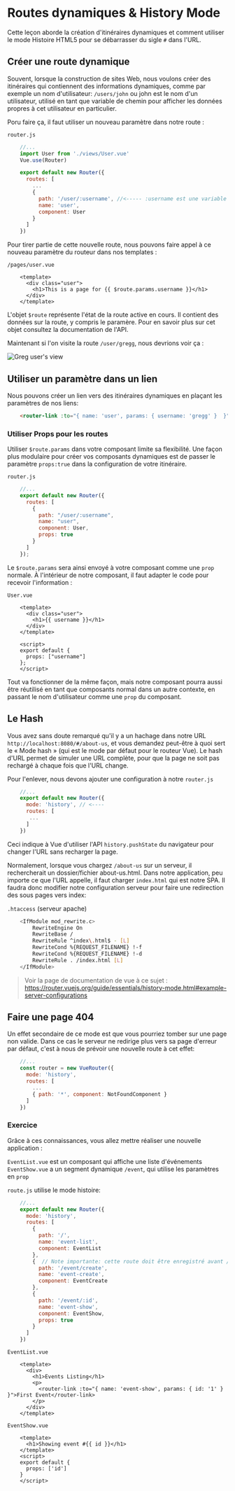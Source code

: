 # Routes dynamiques & History Mode

Cette leçon aborde la création d'itinéraires dynamiques et comment utiliser le mode Histoire HTML5 pour se débarrasser du sigle `#` dans l'URL. 

## Créer une route dynamique

Souvent, lorsque la construction de sites Web, nous voulons créer des itinéraires qui contiennent des informations dynamiques, comme par exemple un nom d'utilisateur:  `/users/john` ou john est le nom d'un utilisateur, utilisé en tant que variable de chemin pour afficher les données propres à cet utilisateur en particulier.

Poru faire ça, il faut utiliser un nouveau paramètre dans notre route :

`router.js`

```js
    //...
    import User from './views/User.vue'
    Vue.use(Router)

    export default new Router({
      routes: [
        ...
        {
          path: '/user/:username', //<----- :username est une variable ici
          name: 'user',
          component: User
        }
      ]
    })
```

Pour tirer partie de cette nouvelle route, nous pouvons faire appel à ce nouveau paramètre du routeur dans nos templates :

`/pages/user.vue`

```vue
    <template>
      <div class="user">
        <h1>This is a page for {{ $route.params.username }}</h1>
      </div>
    </template>
```

L'objet `$route` représente l'état de la route active en cours. Il contient des données sur la route, y compris le paramère. Pour en savoir plus sur cet objet consultez la documentation de l'API.

Maintenant si l'on visite la route `/user/gregg`, nous devrions voir ça :

![Greg user's view](./links/user-view.jpg)

## Utiliser un paramètre dans un lien

Nous pouvons créer un lien vers des itinéraires dynamiques en plaçant les paramètres de nos liens:

```html
    <router-link :to="{ name: 'user', params: { username: 'gregg' }  }">Gregg</router-link>
```

### Utiliser Props pour les routes

Utiliser `$route.params` dans votre composant limite sa flexibilité. Une façon plus modulaire pour créer vos composants dynamiques est de passer le paramètre `props:true` dans la configuration de votre itinéraire.

`router.js`

```js
    //...
    export default new Router({
      routes: [
        {
          path: "/user/:username",
          name: "user",
          component: User,
          props: true
        }
      ]
    });
```

Le `$route.params` sera ainsi envoyé à votre composant comme une `prop` normale.
À l'intérieur de notre composant, il faut adapter le code pour recevoir l'information :

`User.vue`

```vue
    <template>
      <div class="user">
        <h1>{{ username }}</h1>
      </div>
    </template>

    <script>
    export default {
      props: ["username"]
    };
    </script>
```

Tout va fonctionner de la même façon, mais notre composant pourra aussi être réutilisé en tant que composants normal dans un autre contexte, en passant le nom d'utilisateur comme une `prop` du composant.

## Le Hash

Vous avez sans doute remarqué qu'il y a un hachage dans notre URL `http://localhost:8080/#/about-us`, et vous demandez peut-être à quoi sert le « Mode hash » (qui est le mode par défaut pour le routeur Vue).
Le hash d'URL permet de simuler une URL complète, pour que la page ne soit pas rechargé à chaque fois que l'URL change.

Pour l'enlever, nous devons ajouter une configuration à notre `router.js`

```js
    //...
    export default new Router({
      mode: 'history', // <----
      routes: [
       ...
      ]
    })
```

Ceci indique à Vue d'utiliser l'API `history.pushState` du navigateur pour changer l'URL sans recharger la page.

Normalement, lorsque vous chargez `/about-us` sur un serveur, il rechercherait un dossier/fichier about-us.html.
Dans notre application, peu importe ce que l'URL appelle, il faut charger `index.html` qui est notre SPA.
Il faudra donc modifier notre configuration serveur pour faire une redirection des sous pages vers index:

`.htaccess` (serveur apache)

```sh
    <IfModule mod_rewrite.c>
        RewriteEngine On
        RewriteBase /
        RewriteRule ^index\.html$ - [L]
        RewriteCond %{REQUEST_FILENAME} !-f
        RewriteCond %{REQUEST_FILENAME} !-d
        RewriteRule . /index.html [L]
    </IfModule>
```

> Voir la page de documentation de vue à ce sujet : https://router.vuejs.org/guide/essentials/history-mode.html#example-server-configurations

## Faire une page 404

Un effet secondaire de ce mode est que vous pourriez tomber sur une page non valide. Dans ce cas le serveur ne redirige plus vers sa page d'erreur par défaut, c'est à nous de prévoir une nouvelle route à cet effet:

```js
    //...
    const router = new VueRouter({
      mode: 'history',
      routes: [
        ...
        { path: '*', component: NotFoundComponent }
      ]
    })
```

### Exercice

Grâce à ces connaissances, vous allez mettre réaliser une nouvelle application :

`EventList.vue` est un composant qui affiche une liste d'événements
`EventShow.vue` a un segment dynamique `/event`, qui utilise les paramètres en `prop`

`route.js` utilise le mode histoire:

```js
    //...
    export default new Router({
      mode: 'history',
      routes: [
        {
          path: '/',
          name: 'event-list',
          component: EventList
        },
        {  // Note importante: cette route doit être enregistré avant /event/:id
          path: '/event/create',
          name: 'event-create',
          component: EventCreate
        },
        {
          path: '/event/:id',
          name: 'event-show',
          component: EventShow,
          props: true
        }
      ]
    })
```

`EventList.vue`

```vue
    <template>
      <div>
        <h1>Events Listing</h1>
        <p>
          <router-link :to="{ name: 'event-show', params: { id: '1' } }">First Event</router-link>
        </p>
      </div>
    </template>
```

`EventShow.vue`

```vue
    <template>
      <h1>Showing event #{{ id }}</h1>
    </template>
    <script>
    export default {
      props: ['id']
    }
    </script>
```
